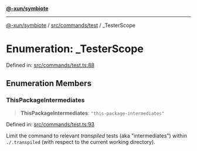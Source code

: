 [**@-xun/symbiote**](../../../../README.md)

***

[@-xun/symbiote](../../../../README.md) / [src/commands/test](../README.md) / \_TesterScope

# Enumeration: \_TesterScope

Defined in: [src/commands/test.ts:88](https://github.com/Xunnamius/symbiote/blob/5aba0025b9a2417f80cab078fc2ddb0b25903903/src/commands/test.ts#L88)

## Enumeration Members

### ThisPackageIntermediates

> **ThisPackageIntermediates**: `"this-package-intermediates"`

Defined in: [src/commands/test.ts:93](https://github.com/Xunnamius/symbiote/blob/5aba0025b9a2417f80cab078fc2ddb0b25903903/src/commands/test.ts#L93)

Limit the command to relevant _transpiled_ tests (aka "intermediates")
within `./.transpiled` (with respect to the current working directory).
